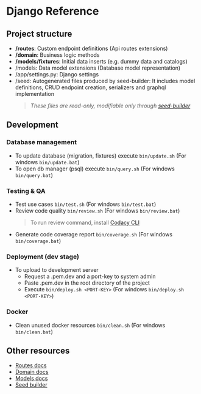 # Django Reference

## Project structure

-   **/routes**: Custom endpoint definitions (Api routes extensions)
-   **/domain**: Business logic methods
-   **/models/fixtures**: Initial data inserts (e.g. dummy data and catalogs)
-   /models: Data model extensions (Database model representation)
-   /app/settings.py: Django settings
-   /seed: Autogenerated files produced by seed-builder: It includes model definitions, CRUD endpoint creation, serializers and graphql implementation
    >   *These files are *read-only*, modifiable only through [seed-builder](./060_seed_builder.md)*
    
## Development
    
### Database management

-   To update database (migration, fixtures) execute `bin/update.sh` (For windows `bin/update.bat`)
-   To open db manager (psql) execute `bin/query.sh` (For windows `bin/query.bat`)

### Testing & QA

-   Test use cases `bin/test.sh` (For windows `bin/test.bat`)
-   Review code quality `bin/review.sh` (For windows `bin/review.bat`)
    >   To run review command, install [Codacy CLI](https://github.com/codacy/codacy-analysis-cli)
-   Generate code coverage report `bin/coverage.sh` (For windows `bin/coverage.bat`)

### Deployment (dev stage)

-  To upload to development server
    -  Request a .pem.dev and a port-key to system admin
    -  Paste .pem.dev in the root directory of the project
    -  Execute `bin/deploy.sh <PORT-KEY>` (For windows `bin/deploy.sh <PORT-KEY>`)
    
### Docker

-   Clean unused docker resources `bin/clean.sh` (For windows `bin/clean.bat`)

## Other resources

-   [Routes docs](./020_routes.md)
-   [Domain docs](./030_domain.md)
-   [Models docs](./040_models.md)
-   [Seed builder](./060_seed_builder.md)